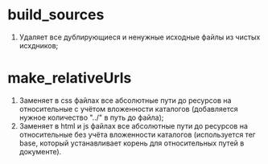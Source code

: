 # build_sources
1) Удаляет все дублирующиеся и ненужные исходные файлы из чистых исхдников;

# make_relativeUrls
1) Заменяет в css файлах все абсолютные пути до ресурсов на относительные с учётом вложенности каталогов (добавляется нужное количество "../" в путь до файла);
2) Заменяет в html и js файлах все абсолютные пути до ресурсов на относительные без учёта вложенности каталогов (используется тег base, который устанавливает корень для относительных путей в документе).